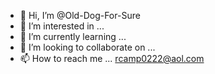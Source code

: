 - 👋 Hi, I’m @Old-Dog-For-Sure
- 👀 I’m interested in ...
- 🌱 I’m currently learning ...
- 💞️ I’m looking to collaborate on ...
- 📫 How to reach me ... rcamp0222@aol.com 

<!---
Old-Dog-For-Sure/Old-Dog-For-Sure is a ✨ special ✨ repository because its `README.md` (this file) appears on your GitHub profile.
You can click the Preview link to take a look at your changes.
--->
